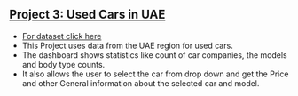 
## [Project 3: Used Cars in UAE](https://public.tableau.com/app/profile/mohammed.tanzeel/viz/UsedCarsinUAE/Dashboard1)
* [For dataset click here](https://docs.google.com/spreadsheets/d/1wpgbIaz3BrvokVzpMru4XQjH4pFtE5uKPmVj1q4lMAo/edit?usp=sharing)
* This Project uses data from the UAE region for used cars.
* The dashboard shows statistics like count of car companies, the models and body type counts.
* It also allows the user to select the car from drop down and get the Price and other General information about the selected car and model.
